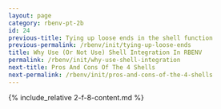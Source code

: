 ```yaml
---
layout: page
category: rbenv-pt-2b
id: 24
previous-title: Tying up loose ends in the shell function
previous-permalink: /rbenv/init/tying-up-loose-ends
title: Why Use (Or Not Use) Shell Integration In RBENV
permalink: /rbenv/init/why-use-shell-integration
next-title: Pros And Cons Of The 4 Shells
next-permalink: /rbenv/init/pros-and-cons-of-the-4-shells
---
```


{% include_relative 2-f-8-content.md %}
